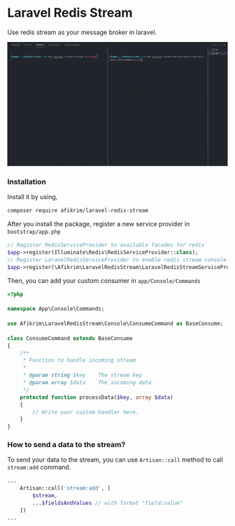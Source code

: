 # Laravel Redis Stream

Use redis stream as your message broker in laravel.

![demo-gif](demo.gif)

### Installation

Install it by using,

```sh
composer require afikrim/laravel-redis-stream
```

After you install the package, register a new service provider in `bootstrap/app.php`

```php
// Register RedisServiceProvider to available facades for redis
$app->register(Illuminate\Redis\RedisServiceProvider::class);
// Register LaravelRedisServiceProvider to enable redis stream console commands
$app->register(\Afikrim\LaravelRedisStream\LaravelRedisStreamServiceProvider::class);
```

Then, you can add your custom consumer in `app/Console/Commands`

```php
<?php

namespace App\Console\Commands;

use Afikrim\LaravelRedisStream\Console\ConsumeCommand as BaseConsume;

class ConsumeCommand extends BaseConsume
{
	/**
	 * Function to handle incoming stream
	 *
	 * @param string $key    The stream key
	 * @param array $data    The incoming data
	 */
	protected function processData($key, array $data)
	{
		// Write your custom handler here.
	}
}
```

### How to send a data to the stream?

To send your data to the stream, you can use `Artisan::call` method to call `stream:add` command.

```php
...
	Artisan::call('stream:add', [
		$stream,
		...$fieldsAndValues // with format "field:value"
	])
...
```

